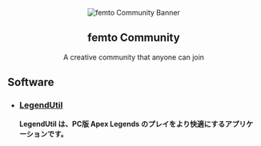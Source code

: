 <div align="center">
<img src="https://user-images.githubusercontent.com/59532514/231162094-06adc4ae-cae3-48e6-acec-90d0d3f9f5ec.png" alt="femto Community Banner" title="femto Community">
</div>
<h2 align="center">femto Community</h2>
<p align="center">A creative community that anyone can join</p>

## Software
- ### [LegendUtil](https://github.com/femtoCommunity/LegendUtil)
  
  **LegendUtil は、PC版 Apex Legends のプレイをより快適にするアプリケーションです。**
